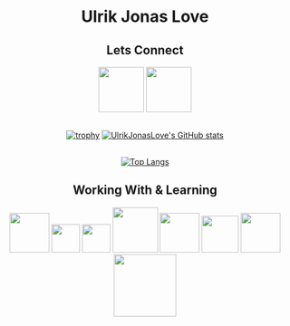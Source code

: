 <div align="center">
  
# Ulrik Jonas Love
## Lets Connect
<span><a href="https://www.linkedin.com/in/ulrikrosberg/" target="_blank"><img src="https://seeklogo.com/images/L/linkedin-icon-logo-05B2880899-seeklogo.com.png" width="80px"><a/></span>
<span><a href="https://www.instagram.com/ulrik.love/" targer="_blank"><img src="https://www.goldgraphics.se/wp-content/uploads/2018/10/instagram-logo-png-transparent-background-800x799.png" width="80px"><a/></span>

##
  
[![trophy](https://github-profile-trophy.vercel.app/?username=UlrikJonasLove)](https://github.com/ryo-ma/github-profile-trophy)
[![UlrikJonasLove's GitHub stats](https://github-readme-stats.vercel.app/api?username=UlrikJonasLove&count_private=true&show_icons=true&theme=tokyonight)
](https://github.com/UlrikJonasLove/github-readme-stats)

##

[![Top Langs](https://github-readme-stats.vercel.app/api/top-langs/?username=UlrikJonasLove&layout=compact&theme=dark&card_width=450)](https://github.com/UlrikJonasLove/github-readme-stats)

## Working With & Learning
<span><img src="https://upload.wikimedia.org/wikipedia/commons/thumb/6/61/HTML5_logo_and_wordmark.svg/512px-HTML5_logo_and_wordmark.svg.png" width="70px" ></span>
<span><img src="https://upload.wikimedia.org/wikipedia/commons/thumb/3/3d/CSS.3.svg/730px-CSS.3.svg.png" width="50px" ></span>
<span><img src="https://upload.wikimedia.org/wikipedia/commons/thumb/d/d4/Javascript-shield.svg/397px-Javascript-shield.svg.png" width="50px" ></span>
<span><img src="https://upload.wikimedia.org/wikipedia/commons/thumb/a/a7/React-icon.svg/1280px-React-icon.svg.png" width="80px" ></span>
<span><img src="https://upload.wikimedia.org/wikipedia/commons/thumb/b/b2/Bootstrap_logo.svg/2560px-Bootstrap_logo.svg.png" width="70px" ></span>
<span><img src="https://iconape.com/wp-content/png_logo_vector/csharp-logo.png" width="65px" ></span>
<span><img src="https://upload.wikimedia.org/wikipedia/commons/thumb/e/ee/.NET_Core_Logo.svg/1200px-.NET_Core_Logo.svg.png" width="70px" ></span>
<span><img src="https://www.authority.se/img/umbraco_logo_blue1_641.png" width="110px" ></span>
</div>
